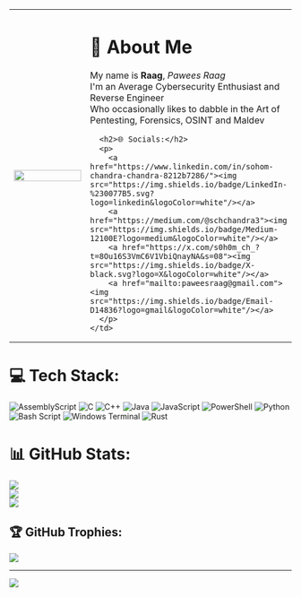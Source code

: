 <table>
  <tr>
    <td width="300px">
      <img src="https://github.com/user-attachments/assets/987c18fd-4c25-4248-afc5-b18075ad26d8" width="100%"/>
    </td>
    <td>
      <h1>💫 About Me</h1>
      <p>My name is <b>Raag</b>, <i>Pawees Raag</i><br>
      I'm an Average Cybersecurity Enthusiast and Reverse Engineer<br>
      Who occasionally likes to dabble in the Art of Pentesting, Forensics, OSINT and Maldev</p>

      <h2>🌐 Socials:</h2>
      <p>
        <a href="https://www.linkedin.com/in/sohom-chandra-chandra-8212b7286/"><img src="https://img.shields.io/badge/LinkedIn-%230077B5.svg?logo=linkedin&logoColor=white"/></a>
        <a href="https://medium.com/@schchandra3"><img src="https://img.shields.io/badge/Medium-12100E?logo=medium&logoColor=white"/></a>
        <a href="https://x.com/s0h0m_ch_?t=8Ou16S3VmC6V1VbiQnayNA&s=08"><img src="https://img.shields.io/badge/X-black.svg?logo=X&logoColor=white"/></a>
        <a href="mailto:paweesraag@gmail.com"><img src="https://img.shields.io/badge/Email-D14836?logo=gmail&logoColor=white"/></a>
      </p>
    </td>
  </tr>
</table>

# 💻 Tech Stack:
![AssemblyScript](https://img.shields.io/badge/assembly%20script-%23000000.svg?style=for-the-badge&logo=assemblyscript&logoColor=white) 
![C](https://img.shields.io/badge/c-%2300599C.svg?style=for-the-badge&logo=c&logoColor=white) 
![C++](https://img.shields.io/badge/c++-%2300599C.svg?style=for-the-badge&logo=c%2B%2B&logoColor=white) 
![Java](https://img.shields.io/badge/java-%23ED8B00.svg?style=for-the-badge&logo=openjdk&logoColor=white) 
![JavaScript](https://img.shields.io/badge/javascript-%23323330.svg?style=for-the-badge&logo=javascript&logoColor=%23F7DF1E) 
![PowerShell](https://img.shields.io/badge/PowerShell-%235391FE.svg?style=for-the-badge&logo=powershell&logoColor=white) 
![Python](https://img.shields.io/badge/python-3670A0?style=for-the-badge&logo=python&logoColor=ffdd54) 
![Bash Script](https://img.shields.io/badge/bash_script-%23121011.svg?style=for-the-badge&logo=gnu-bash&logoColor=white) 
![Windows Terminal](https://img.shields.io/badge/Windows%20Terminal-%234D4D4D.svg?style=for-the-badge&logo=windows-terminal&logoColor=white) 
![Rust](https://img.shields.io/badge/rust-%23000000.svg?style=for-the-badge&logo=rust&logoColor=white)

# 📊 GitHub Stats:
![](https://github-readme-stats.vercel.app/api?username=Pawees&theme=dark&hide_border=false&include_all_commits=false&count_private=false)<br/>
![](https://nirzak-streak-stats.vercel.app/?user=Pawees&theme=dark&hide_border=false)<br/>
![](https://github-readme-stats.vercel.app/api/top-langs/?username=Pawees&theme=dark&hide_border=false&include_all_commits=false&count_private=false&layout=compact)

## 🏆 GitHub Trophies:
![](https://github-profile-trophy.vercel.app/?username=Pawees&theme=radical&no-frame=false&no-bg=true&margin-w=4)

---

[![](https://visitcount.itsvg.in/api?id=Pawees&icon=0&color=0)](https://visitcount.itsvg.in)

<!-- Proudly created with GPRM ( https://gprm.itsvg.in ) -->
